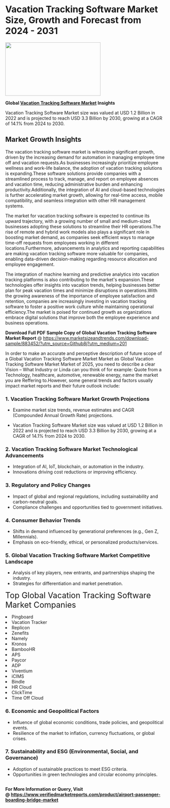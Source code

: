 <H1>Vacation Tracking Software Market Size, Growth and Forecast from 2024 - 2031</H1><img class="aligncenter size-medium wp-image-584254" src="https://thirdeyenews.in/wp-content/uploads/2024/09/Global-Market-Research-300x168.jpeg" alt="" width="300" height="168" /><p><strong>Global&nbsp;<a href="https://www.marketsizeandtrends.com/download-sample/883452/?utm_source=Github8j?utm_medium=201">Vacation Tracking Software Market</a> Insights</strong></p><p>Vacation Tracking Software Market size was valued at USD 1.2 Billion in 2022 and is projected to reach USD 3.3 Billion by 2030, growing at a CAGR of 14.1% from 2024 to 2030.</p><p><h2>Market Growth Insights</h2> <p>The vacation tracking software market is witnessing significant growth, driven by the increasing demand for automation in managing employee time off and vacation requests.As businesses increasingly prioritize employee wellness and work-life balance, the adoption of vacation tracking solutions is expanding.These software solutions provide companies with a streamlined process to track, manage, and report on employee absences and vacation time, reducing administrative burden and enhancing productivity.Additionally, the integration of AI and cloud-based technologies is further accelerating market growth, allowing for real-time access, mobile compatibility, and seamless integration with other HR management systems.</p> <p>The market for vacation tracking software is expected to continue its upward trajectory, with a growing number of small and medium-sized businesses adopting these solutions to streamline their HR operations.The rise of remote and hybrid work models also plays a significant role in boosting market demand, as companies seek efficient ways to manage time-off requests from employees working in different locations.Furthermore, advancements in analytics and reporting capabilities are making vacation tracking software more valuable for companies, enabling data-driven decision-making regarding resource allocation and employee engagement.</p> <p>The integration of machine learning and predictive analytics into vacation tracking platforms is also contributing to the market's expansion.These technologies offer insights into vacation trends, helping businesses better plan for peak vacation times and minimize disruptions in operations.With the growing awareness of the importance of employee satisfaction and retention, companies are increasingly investing in vacation tracking software to foster a positive work culture while maintaining operational efficiency.The market is poised for continued growth as organizations embrace digital solutions that improve both the employee experience and business operations.</p> <p><span class=""><strong>Download Full PDF Sample Copy of Global Vacation Tracking Software Market Report</strong> @ <a href="https://www.marketsizeandtrends.com/download-sample/883452/?utm_source=Github8j?utm_medium=201" target="_blank">https://www.marketsizeandtrends.com/download-sample/883452/?utm_source=Github8j?utm_medium=201</a></span></p><p>In order to make an accurate and perceptive description of future scope of a Global&nbsp;Vacation Tracking Software Market Market as Global&nbsp;Vacation Tracking Software Market Market of 2025, you need to describe a clear Vision &ndash; What Industry or Linda can you think of for example: Quote from a Technology, healthcare, automotive, renewable energy, name the market you are Reffering to.However, some general trends and factors usually impact market reports and their future outlook include:</p><h3>1.&nbsp;<strong>Vacation Tracking Software Market Growth Projections</strong></h3><ul><li>Examine market size trends, revenue estimates and CAGR (Compounded Annual Growth Rate) projections.</li><li><p>Vacation Tracking Software Market size was valued at USD 1.2 Billion in 2022 and is projected to reach USD 3.3 Billion by 2030, growing at a CAGR of 14.1% from 2024 to 2030.</p></li></ul><h3>2.&nbsp;<strong>Vacation Tracking Software Market Technological Advancements</strong></h3><ul><li>Integration of AI, IoT, blockchain, or automation in the industry.</li><li>Innovations driving cost reductions or improving efficiency.</li></ul><h3>3.&nbsp;<strong>Regulatory and Policy Changes</strong></h3><ul><li>Impact of global and regional regulations, including sustainability and carbon-neutral goals.</li><li>Compliance challenges and opportunities tied to government initiatives.</li></ul><h3>4.&nbsp;<strong>Consumer Behavior Trends</strong></h3><ul><li>Shifts in demand influenced by generational preferences (e.g., Gen Z, Millennials).</li><li>Emphasis on eco-friendly, ethical, or personalized products/services.</li></ul><h3>5.&nbsp;<strong>Global Vacation Tracking Software Market Competitive Landscape</strong></h3><ul><li>Analysis of key players, new entrants, and partnerships shaping the industry.</li><li>Strategies for differentiation and market penetration.</li></ul><p data-pm-slice="1 1 []"><span style="color: inherit; font-family: inherit; font-size: 25px;">Top Global Vacation Tracking Software Market Companies</span></p><div class="" data-test-id=""><p><li>Pingboard</li><li> Vacation Tracker</li><li> Replicon</li><li> Zenefits</li><li> Namely</li><li> Kronos</li><li> BambooHR</li><li> APS</li><li> Paycor</li><li> ADP</li><li> Viventium</li><li> iCIMS</li><li> Bindle</li><li> HR Cloud</li><li> ClickTime</li><li> Time Off Cloud</li></p></div><h3>6.&nbsp;<strong>Economic and Geopolitical Factors</strong></h3><ul><li>Influence of global economic conditions, trade policies, and geopolitical events.</li><li>Resilience of the market to inflation, currency fluctuations, or global crises.</li></ul><h3>7.&nbsp;<strong>Sustainability and ESG (Environmental, Social, and Governance)</strong></h3><ul><li>Adoption of sustainable practices to meet ESG criteria.</li><li>Opportunities in green technologies and circular economy principles.</li></ul><h2><strong style="font-size: 14px;">For More Information or Query, Visit @&nbsp;</strong><a style="background-color: #ffffff; font-size: 14px;" href="https://www.marketsizeandtrends.com/report/vacation-tracking-software-market/" target="_blank">https://www.verifiedmarketreports.com/product/airport-passenger-boarding-bridge-market</a></h2>